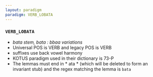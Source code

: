 ```yaml
---
layout: paradigm
paradigm: VERB_LOBATA
---
```

### ` VERB_LOBATA `

* _bata stem, bata : bbaa variations_
* Universal POS is VERB and legacy POS is VERB
* suffixes use back vowel harmony
* KOTUS paradigm used in their dictionary is 73-P
* The lemmas must end in * ata * (which will be deleted to form an invariant stub) and the regex matching the lemma is ` bata `
